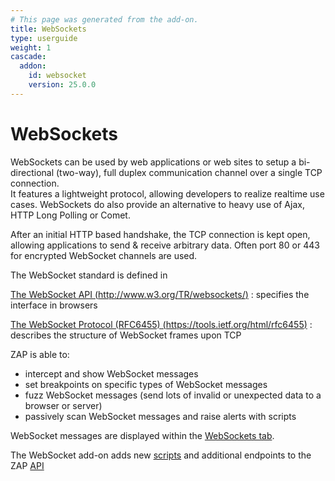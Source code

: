 ```yaml
---
# This page was generated from the add-on.
title: WebSockets
type: userguide
weight: 1
cascade:
  addon:
    id: websocket
    version: 25.0.0
---
```


# WebSockets

WebSockets can be used by web applications or web sites to setup a
bi-directional (two-way), full duplex communication channel over a
single TCP connection.  
It features a lightweight protocol, allowing developers to realize
realtime use cases. WebSockets do also provide an alternative to
heavy use of Ajax, HTTP Long Polling or Comet.  

After an initial HTTP based handshake, the TCP connection is kept open,
allowing applications to send \& receive arbitrary data. Often port
80 or 443 for encrypted WebSocket channels are used.

The WebSocket standard is defined in

[The WebSocket API (http://www.w3.org/TR/websockets/)](http://www.w3.org/TR/websockets/)
:   specifies the interface in browsers

[The WebSocket Protocol (RFC6455) (https://tools.ietf.org/html/rfc6455)](https://tools.ietf.org/html/rfc6455)
:   describes the structure of WebSocket frames upon TCP

ZAP is able to:

* intercept and show WebSocket messages
* set breakpoints on specific types of WebSocket messages
* fuzz WebSocket messages (send lots of invalid or unexpected data to a browser or server)
* passively scan WebSocket messages and raise alerts with scripts

WebSocket messages are displayed within the [WebSockets tab](/docs/desktop/addons/websockets/tab/).  

The WebSocket add-on adds new [scripts](/docs/desktop/addons/websockets/script/) and additional endpoints to the ZAP [API](/docs/desktop/addons/websockets/api/)
